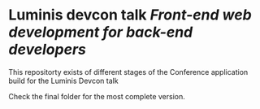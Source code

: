 # Luminis devcon talk *Front-end web development for back-end developers*

This repositorty exists of different stages of the Conference application build for the Luminis Devcon talk

Check the final folder for the most complete version.

